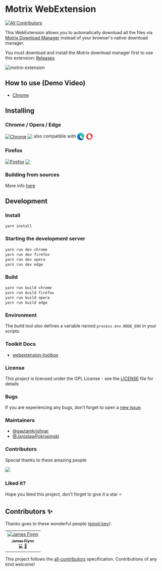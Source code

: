 # Motrix WebExtension
<!-- ALL-CONTRIBUTORS-BADGE:START - Do not remove or modify this section -->
[![All Contributors](https://img.shields.io/badge/all_contributors-1-orange.svg?style=flat-square)](#contributors-)
<!-- ALL-CONTRIBUTORS-BADGE:END -->

This WebExtension allows you to automatically download all the files via [Motrix Download Manager](https://motrix.app/) instead of your browser's native download manager.

You must download and install the Motrix download manager first to use this extension: [Releases](https://github.com/agalwood/Motrix/releases/latest)

![motrix-extension](https://user-images.githubusercontent.com/8397274/71557256-bed84a80-2a69-11ea-98d9-f2f20d2a0065.gif)

## How to use (Demo Video)
- [Chrome](https://youtu.be/L0cEu-2LpOE)

## Installing

### Chrome / Opera / Edge
[link-chrome]: https://chrome.google.com/webstore/detail/motrix-webextension/djlkbfdlljbachafjmfomhaciglnmkgj 'Version published on Chrome Web Store'

[<img src="https://raw.githubusercontent.com/alrra/browser-logos/90fdf03c/src/chrome/chrome.svg" width="48" alt="Chrome" valign="middle">][link-chrome] [<img valign="middle" src="https://img.shields.io/chrome-web-store/v/djlkbfdlljbachafjmfomhaciglnmkgj.svg?label=%20">][link-chrome] also compatible with [<img src="https://raw.githubusercontent.com/alrra/browser-logos/90fdf03c/src/edge/edge.svg" width="24" alt="Edge" valign="middle">][link-chrome] [<img src="https://raw.githubusercontent.com/alrra/browser-logos/90fdf03c/src/opera/opera.svg" width="24" alt="Opera" valign="middle">][link-chrome]

### Firefox
[link-firefox]: https://addons.mozilla.org/en-US/firefox/addon/motrixwebextension/ 'Version published on Mozilla Add-ons'

[<img src="https://raw.githubusercontent.com/alrra/browser-logos/90fdf03c/src/firefox/firefox.svg" width="48" alt="Firefox" valign="middle">][link-firefox] [<img valign="middle" src="https://img.shields.io/amo/v/motrixwebextension.svg?label=%20">][link-firefox]

### Building from sources
More info [here](installing-via-releases.md)



## Development

### Install
```shell
yarn install
```

### Starting the development server
```shell
yarn run dev chrome
yarn run dev firefox
yarn run dev opera
yarn run dev edge
```

### Build
```shell
yarn run build chrome
yarn run build firefox
yarn run build opera
yarn run build edge
```

### Environment

The build tool also defines a variable named `process.env.NODE_ENV` in your scripts.

### Toolkit Docs
* [webextension-toolbox](https://github.com/HaNdTriX/webextension-toolbox)

### License
This project is licensed under the GPL License - see the [LICENSE](LICENSE) file for details

### Bugs
If you are experiencing any bugs, don’t forget to open a [new issue](https://github.com/gautamkrishnar/motrix-webextension/issues/new).

### Maintainers
- [@gautamkrishnar](https://github.com/gautamkrishnar)
- [@JaroslawPokropinski](https://github.com/JaroslawPokropinski)

### Contributors
Special thanks to these amazing people

<a href="https://github.com/gautamkrishnar/motrix-webextension/graphs/contributors">
  <img src="https://contrib.rocks/image?repo=gautamkrishnar/motrix-webextension" />
</a>

### Liked it?
Hope you liked this project, don't forget to give it a star ⭐

## Contributors ✨

Thanks goes to these wonderful people ([emoji key](https://allcontributors.org/docs/en/emoji-key)):

<!-- ALL-CONTRIBUTORS-LIST:START - Do not remove or modify this section -->
<!-- prettier-ignore-start -->
<!-- markdownlint-disable -->
<table>
  <tbody>
    <tr>
      <td align="center"><a href="https://github.com/AyoungDukie"><img src="https://avatars.githubusercontent.com/u/5449443?v=4?s=100" width="100px;" alt="James Flynn"/><br /><sub><b>James Flynn</b></sub></a><br /><a href="https://github.com/gautamkrishnar/motrix-webextension/commits?author=AyoungDukie" title="Code">💻</a> <a href="https://github.com/gautamkrishnar/motrix-webextension/commits?author=AyoungDukie" title="Documentation">📖</a></td>
    </tr>
  </tbody>
</table>

<!-- markdownlint-restore -->
<!-- prettier-ignore-end -->

<!-- ALL-CONTRIBUTORS-LIST:END -->

This project follows the [all-contributors](https://github.com/all-contributors/all-contributors) specification. Contributions of any kind welcome!